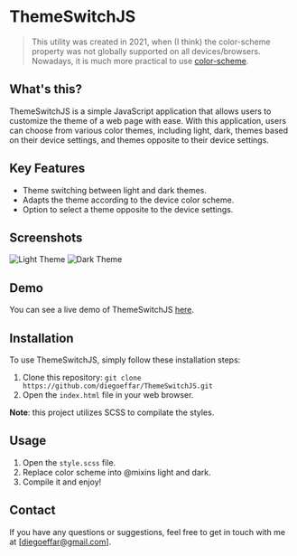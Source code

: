 # ThemeSwitchJS

> This utility was created in 2021, when (I think) the color-scheme property was not globally supported on all devices/browsers. Nowadays, it is much more practical to use [color-scheme](https://developer.mozilla.org/en-US/docs/Web/CSS/color-scheme).

## What's this?

ThemeSwitchJS is a simple JavaScript application that allows users to customize the theme of a web page with ease. With this application, users can choose from various color themes, including light, dark, themes based on their device settings, and themes opposite to their device settings.

## Key Features

- Theme switching between light and dark themes.
- Adapts the theme according to the device color scheme.
- Option to select a theme opposite to the device settings.

## Screenshots

![Light Theme](https://themeswitchjs.vercel.app/img/light.jpg)
![Dark Theme](https://themeswitchjs.vercel.app/img/dark.jpg)

## Demo

You can see a live demo of ThemeSwitchJS [here](https://themeswitchjs.vercel.app/).

## Installation

To use ThemeSwitchJS, simply follow these installation steps:

1. Clone this repository: `git clone https://github.com/diegoeffar/ThemeSwitchJS.git`
2. Open the `index.html` file in your web browser.

**Note**: this project utilizes SCSS to compilate the styles.

## Usage

1. Open the `style.scss` file.
2. Replace color scheme into @mixins light and dark.
3. Compile it and enjoy!

## Contact

If you have any questions or suggestions, feel free to get in touch with me at [diegoeffar@gmail.com].

